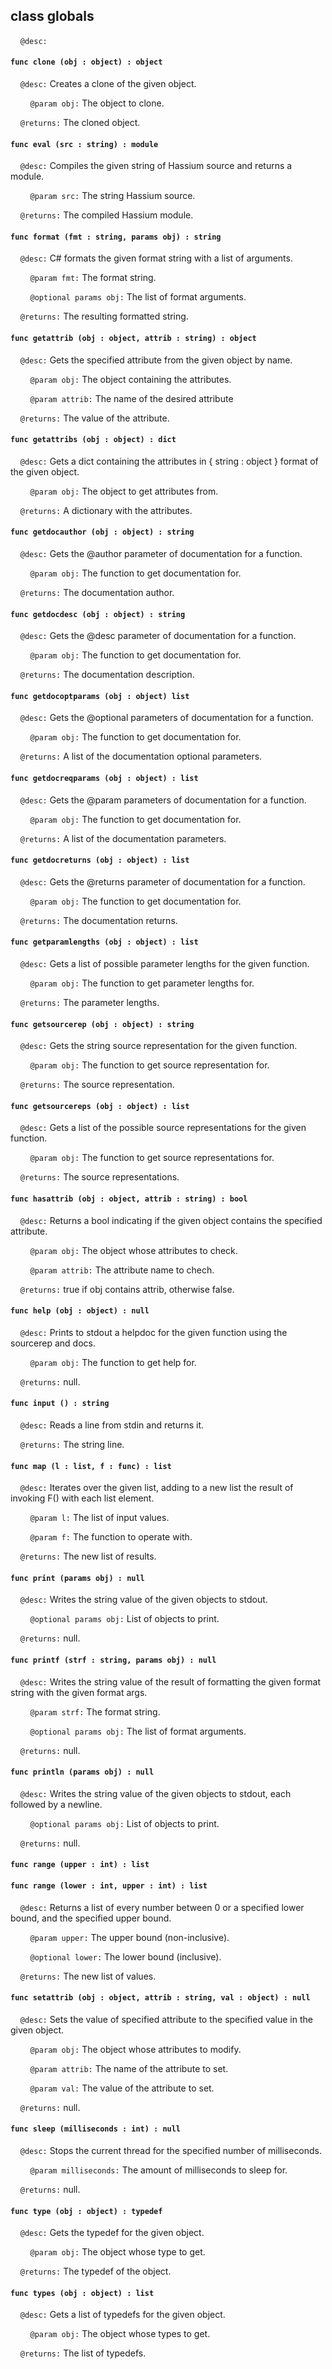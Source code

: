 ## class globals

&nbsp;&nbsp;&nbsp;&nbsp;```@desc:``` 

#### ```func clone (obj : object) : object```

&nbsp;&nbsp;&nbsp;&nbsp;```@desc:``` Creates a clone of the given object.

&nbsp;&nbsp;&nbsp;&nbsp;&nbsp;&nbsp;&nbsp;&nbsp;```@param obj:``` The object to clone.

&nbsp;&nbsp;&nbsp;&nbsp;```@returns:``` The cloned object.

#### ```func eval (src : string) : module```

&nbsp;&nbsp;&nbsp;&nbsp;```@desc:``` Compiles the given string of Hassium source and returns a module.

&nbsp;&nbsp;&nbsp;&nbsp;&nbsp;&nbsp;&nbsp;&nbsp;```@param src:``` The string Hassium source.

&nbsp;&nbsp;&nbsp;&nbsp;```@returns:``` The compiled Hassium module.

#### ```func format (fmt : string, params obj) : string```

&nbsp;&nbsp;&nbsp;&nbsp;```@desc:``` C# formats the given format string with a list of arguments.

&nbsp;&nbsp;&nbsp;&nbsp;&nbsp;&nbsp;&nbsp;&nbsp;```@param fmt:``` The format string.

&nbsp;&nbsp;&nbsp;&nbsp;&nbsp;&nbsp;&nbsp;&nbsp;```@optional params obj:``` The list of format arguments.

&nbsp;&nbsp;&nbsp;&nbsp;```@returns:``` The resulting formatted string.

#### ```func getattrib (obj : object, attrib : string) : object```

&nbsp;&nbsp;&nbsp;&nbsp;```@desc:``` Gets the specified attribute from the given object by name.

&nbsp;&nbsp;&nbsp;&nbsp;&nbsp;&nbsp;&nbsp;&nbsp;```@param obj:``` The object containing the attributes.

&nbsp;&nbsp;&nbsp;&nbsp;&nbsp;&nbsp;&nbsp;&nbsp;```@param attrib:``` The name of the desired attribute

&nbsp;&nbsp;&nbsp;&nbsp;```@returns:``` The value of the attribute.

#### ```func getattribs (obj : object) : dict```

&nbsp;&nbsp;&nbsp;&nbsp;```@desc:``` Gets a dict containing the attributes in { string : object } format of the given object.

&nbsp;&nbsp;&nbsp;&nbsp;&nbsp;&nbsp;&nbsp;&nbsp;```@param obj:``` The object to get attributes from.

&nbsp;&nbsp;&nbsp;&nbsp;```@returns:``` A dictionary with the attributes.

#### ```func getdocauthor (obj : object) : string```

&nbsp;&nbsp;&nbsp;&nbsp;```@desc:``` Gets the @author parameter of documentation for a function.

&nbsp;&nbsp;&nbsp;&nbsp;&nbsp;&nbsp;&nbsp;&nbsp;```@param obj:``` The function to get documentation for.

&nbsp;&nbsp;&nbsp;&nbsp;```@returns:``` The documentation author.

#### ```func getdocdesc (obj : object) : string```

&nbsp;&nbsp;&nbsp;&nbsp;```@desc:``` Gets the @desc parameter of documentation for a function.

&nbsp;&nbsp;&nbsp;&nbsp;&nbsp;&nbsp;&nbsp;&nbsp;```@param obj:``` The function to get documentation for.

&nbsp;&nbsp;&nbsp;&nbsp;```@returns:``` The documentation description.

#### ```func getdocoptparams (obj : object) list```

&nbsp;&nbsp;&nbsp;&nbsp;```@desc:``` Gets the @optional parameters of documentation for a function.

&nbsp;&nbsp;&nbsp;&nbsp;&nbsp;&nbsp;&nbsp;&nbsp;```@param obj:``` The function to get documentation for.

&nbsp;&nbsp;&nbsp;&nbsp;```@returns:``` A list of the documentation optional parameters.

#### ```func getdocreqparams (obj : object) : list```

&nbsp;&nbsp;&nbsp;&nbsp;```@desc:``` Gets the @param parameters of documentation for a function.

&nbsp;&nbsp;&nbsp;&nbsp;&nbsp;&nbsp;&nbsp;&nbsp;```@param obj:``` The function to get documentation for.

&nbsp;&nbsp;&nbsp;&nbsp;```@returns:``` A list of the documentation parameters.

#### ```func getdocreturns (obj : object) : list```

&nbsp;&nbsp;&nbsp;&nbsp;```@desc:``` Gets the @returns parameter of documentation for a function.

&nbsp;&nbsp;&nbsp;&nbsp;&nbsp;&nbsp;&nbsp;&nbsp;```@param obj:``` The function to get documentation for.

&nbsp;&nbsp;&nbsp;&nbsp;```@returns:``` The documentation returns.

#### ```func getparamlengths (obj : object) : list```

&nbsp;&nbsp;&nbsp;&nbsp;```@desc:``` Gets a list of possible parameter lengths for the given function.

&nbsp;&nbsp;&nbsp;&nbsp;&nbsp;&nbsp;&nbsp;&nbsp;```@param obj:``` The function to get parameter lengths for.

&nbsp;&nbsp;&nbsp;&nbsp;```@returns:``` The parameter lengths.

#### ```func getsourcerep (obj : object) : string```

&nbsp;&nbsp;&nbsp;&nbsp;```@desc:``` Gets the string source representation for the given function.

&nbsp;&nbsp;&nbsp;&nbsp;&nbsp;&nbsp;&nbsp;&nbsp;```@param obj:``` The function to get source representation for.

&nbsp;&nbsp;&nbsp;&nbsp;```@returns:``` The source representation.

#### ```func getsourcereps (obj : object) : list```

&nbsp;&nbsp;&nbsp;&nbsp;```@desc:``` Gets a list of the possible source representations for the given function.

&nbsp;&nbsp;&nbsp;&nbsp;&nbsp;&nbsp;&nbsp;&nbsp;```@param obj:``` The function to get source representations for.

&nbsp;&nbsp;&nbsp;&nbsp;```@returns:``` The source representations.

#### ```func hasattrib (obj : object, attrib : string) : bool```

&nbsp;&nbsp;&nbsp;&nbsp;```@desc:``` Returns a bool indicating if the given object contains the specified attribute.

&nbsp;&nbsp;&nbsp;&nbsp;&nbsp;&nbsp;&nbsp;&nbsp;```@param obj:``` The object whose attributes to check.

&nbsp;&nbsp;&nbsp;&nbsp;&nbsp;&nbsp;&nbsp;&nbsp;```@param attrib:``` The attribute name to chech.

&nbsp;&nbsp;&nbsp;&nbsp;```@returns:``` true if obj contains attrib, otherwise false.

#### ```func help (obj : object) : null```

&nbsp;&nbsp;&nbsp;&nbsp;```@desc:``` Prints to stdout a helpdoc for the given function using the sourcerep and docs.

&nbsp;&nbsp;&nbsp;&nbsp;&nbsp;&nbsp;&nbsp;&nbsp;```@param obj:``` The function to get help for.

&nbsp;&nbsp;&nbsp;&nbsp;```@returns:``` null.

#### ```func input () : string```

&nbsp;&nbsp;&nbsp;&nbsp;```@desc:``` Reads a line from stdin and returns it.

&nbsp;&nbsp;&nbsp;&nbsp;```@returns:``` The string line.

#### ```func map (l : list, f : func) : list```

&nbsp;&nbsp;&nbsp;&nbsp;```@desc:``` Iterates over the given list, adding to a new list the result of invoking F() with each list element.

&nbsp;&nbsp;&nbsp;&nbsp;&nbsp;&nbsp;&nbsp;&nbsp;```@param l:``` The list of input values.

&nbsp;&nbsp;&nbsp;&nbsp;&nbsp;&nbsp;&nbsp;&nbsp;```@param f:``` The function to operate with.

&nbsp;&nbsp;&nbsp;&nbsp;```@returns:``` The new list of results.

#### ```func print (params obj) : null```

&nbsp;&nbsp;&nbsp;&nbsp;```@desc:``` Writes the string value of the given objects to stdout.

&nbsp;&nbsp;&nbsp;&nbsp;&nbsp;&nbsp;&nbsp;&nbsp;```@optional params obj:``` List of objects to print.

&nbsp;&nbsp;&nbsp;&nbsp;```@returns:``` null.

#### ```func printf (strf : string, params obj) : null```

&nbsp;&nbsp;&nbsp;&nbsp;```@desc:``` Writes the string value of the result of formatting the given format string with the given format args.

&nbsp;&nbsp;&nbsp;&nbsp;&nbsp;&nbsp;&nbsp;&nbsp;```@param strf:``` The format string.

&nbsp;&nbsp;&nbsp;&nbsp;&nbsp;&nbsp;&nbsp;&nbsp;```@optional params obj:``` The list of format arguments.

&nbsp;&nbsp;&nbsp;&nbsp;```@returns:``` null.

#### ```func println (params obj) : null```

&nbsp;&nbsp;&nbsp;&nbsp;```@desc:``` Writes the string value of the given objects to stdout, each followed by a newline.

&nbsp;&nbsp;&nbsp;&nbsp;&nbsp;&nbsp;&nbsp;&nbsp;```@optional params obj:``` List of objects to print.

&nbsp;&nbsp;&nbsp;&nbsp;```@returns:``` null.

#### ```func range (upper : int) : list```

#### ```func range (lower : int, upper : int) : list```

&nbsp;&nbsp;&nbsp;&nbsp;```@desc:``` Returns a list of every number between 0 or a specified lower bound, and the specified upper bound.

&nbsp;&nbsp;&nbsp;&nbsp;&nbsp;&nbsp;&nbsp;&nbsp;```@param upper:``` The upper bound (non-inclusive).

&nbsp;&nbsp;&nbsp;&nbsp;&nbsp;&nbsp;&nbsp;&nbsp;```@optional lower:``` The lower bound (inclusive).

&nbsp;&nbsp;&nbsp;&nbsp;```@returns:``` The new list of values.

#### ```func setattrib (obj : object, attrib : string, val : object) : null```

&nbsp;&nbsp;&nbsp;&nbsp;```@desc:``` Sets the value of specified attribute to the specified value in the given object.

&nbsp;&nbsp;&nbsp;&nbsp;&nbsp;&nbsp;&nbsp;&nbsp;```@param obj:``` The object whose attributes to modify.

&nbsp;&nbsp;&nbsp;&nbsp;&nbsp;&nbsp;&nbsp;&nbsp;```@param attrib:``` The name of the attribute to set.

&nbsp;&nbsp;&nbsp;&nbsp;&nbsp;&nbsp;&nbsp;&nbsp;```@param val:``` The value of the attribute to set.

&nbsp;&nbsp;&nbsp;&nbsp;```@returns:``` null.

#### ```func sleep (milliseconds : int) : null```

&nbsp;&nbsp;&nbsp;&nbsp;```@desc:``` Stops the current thread for the specified number of milliseconds.

&nbsp;&nbsp;&nbsp;&nbsp;&nbsp;&nbsp;&nbsp;&nbsp;```@param milliseconds:``` The amount of milliseconds to sleep for.

&nbsp;&nbsp;&nbsp;&nbsp;```@returns:``` null.

#### ```func type (obj : object) : typedef```

&nbsp;&nbsp;&nbsp;&nbsp;```@desc:``` Gets the typedef for the given object.

&nbsp;&nbsp;&nbsp;&nbsp;&nbsp;&nbsp;&nbsp;&nbsp;```@param obj:``` The object whose type to get.

&nbsp;&nbsp;&nbsp;&nbsp;```@returns:``` The typedef of the object.

#### ```func types (obj : object) : list```

&nbsp;&nbsp;&nbsp;&nbsp;```@desc:``` Gets a list of typedefs for the given object.

&nbsp;&nbsp;&nbsp;&nbsp;&nbsp;&nbsp;&nbsp;&nbsp;```@param obj:``` The object whose types to get.

&nbsp;&nbsp;&nbsp;&nbsp;```@returns:``` The list of typedefs.

